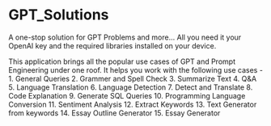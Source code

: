 # GPT_Solutions
A one-stop solution for GPT Problems and more... All you need it your OpenAI key and the required libraries installed on your device.

This application brings all the popular use cases of GPT and Prompt Engineering under one roof. It helps you work with the following use cases -
    1. General Queries
    2. Grammer and Spell Check
    3. Summarize Text
    4. Q&A
    5. Language Translation
    6. Language Detection
    7. Detect and Translate
    8. Code Explanation
    9. Generate SQL Queries
    10. Programming Language Conversion
    11. Sentiment Analysis
    12. Extract Keywords
    13. Text Generator from keywords
    14. Essay Outline Generator
    15. Essay Generator
